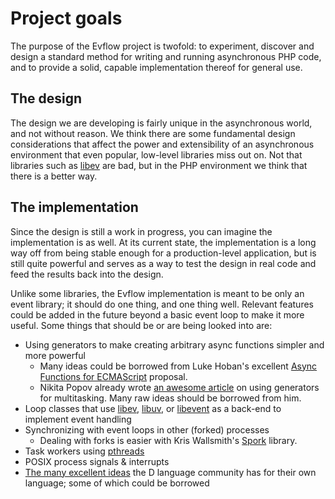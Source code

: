 # Project goals
The purpose of the Evflow project is twofold: to experiment, discover and design
a standard method for writing and running asynchronous PHP code, and to provide
a solid, capable implementation thereof for general use.

## The design
The design we are developing is fairly unique in the asynchronous world, and not
without reason. We think there are some fundamental design considerations that
affect the power and extensibility of an asynchronous environment that even
popular, low-level libraries miss out on. Not that libraries such as
[libev](http://libev.schmorp.de) are bad, but in the PHP environment we think
that there is a better way.

## The implementation
Since the design is still a work in progress, you can imagine the implementation
is as well. At its current state, the implementation is a long way off from
being stable enough for a production-level application, but is still quite
powerful and serves as a way to test the design in real code and feed the
results back into the design.

Unlike some libraries, the Evflow implementation is meant to be only an event
library; it should do one thing, and one thing well. Relevant features could be
added in the future beyond a basic event loop to make it more useful. Some
things that should be or are being looked into are:

- Using generators to make creating arbitrary async functions simpler and more powerful
    + Many ideas could be borrowed from Luke Hoban's excellent [Async Functions for ECMAScript](http://github.com/lukehoban/ecmascript-asyncawait) proposal.
    + Nikita Popov already wrote [an awesome article](http://nikic.github.io/2012/12/22/Cooperative-multitasking-using-coroutines-in-PHP.html) on using generators for multitasking. Many raw ideas should be borrowed from him.
- Loop classes that use [libev](http://libev.schmorp.de), [libuv](https://github.com/joyent/libuv), or [libevent](http://libevent.org) as a back-end to implement event handling
- Synchronizing with event loops in other (forked) processes
    + Dealing with forks is easier with Kris Wallsmith's [Spork](https://github.com/kriswallsmith/spork) library.
- Task workers using [pthreads](http://pthreads.org)
- POSIX process signals & interrupts
- [The many excellent ideas](http://wiki.dlang.org/Event_system) the D language community has for their own language; some of which could be borrowed
